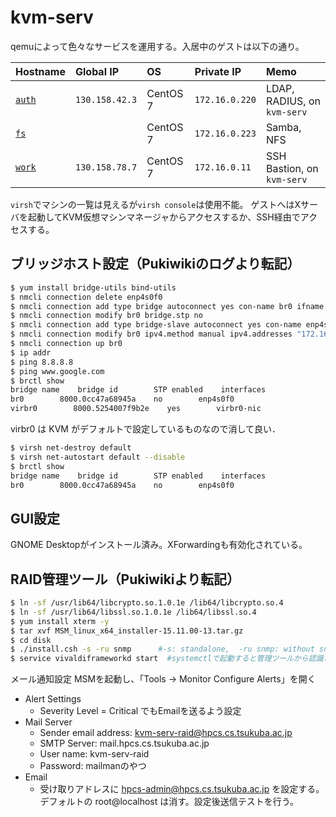 # kvm-serv

qemuによって色々なサービスを運用する。入居中のゲストは以下の通り。

| Hostname            | Global IP        | OS           | Private IP       | Memo                        |
| :------------------ | :--------------- | :----------- | :--------------- | :-------------------------- |
| [`auth`](./auth.md) | `130.158.42.3`   | CentOS 7     | `172.16.0.220`   | LDAP, RADIUS, on `kvm-serv` |
| [`fs`](./fs.md)     |                  | CentOS 7     | `172.16.0.223`   | Samba, NFS                  |
| [`work`](./work.md) | `130.158.78.7`   | CentOS 7     | `172.16.0.11`    | SSH Bastion, on `kvm-serv`  |


`virsh`でマシンの一覧は見えるが`virsh console`は使用不能。
ゲストへはXサーバを起動してKVM仮想マシンマネージャからアクセスするか、SSH経由でアクセスする。

## ブリッジホスト設定（Pukiwikiのログより転記）

```sh
$ yum install bridge-utils bind-utils
$ nmcli connection delete enp4s0f0
$ nmcli connection add type bridge autoconnect yes con-name br0 ifname br0
$ nmcli connection modify br0 bridge.stp no
$ nmcli connection add type bridge-slave autoconnect yes con-name enp4s0f0 ifname enp4s0f0 master br0
$ nmcli connection modify br0 ipv4.method manual ipv4.addresses "172.16.0.200/16" ipv4.gateway 172.16.255.254 ipv4.dns 172.16.0.1 ipv4.dns-search "lab.hpcs.cs.tsukuba.ac.jp hpcs.cs.tsukuba.ac.jp"
$ nmcli connection up br0
$ ip addr
$ ping 8.8.8.8
$ ping www.google.com
$ brctl show
bridge name    bridge id        STP enabled    interfaces
br0        8000.0cc47a68945a    no        enp4s0f0
virbr0        8000.5254007f9b2e    yes        virbr0-nic
```

virbr0 は KVM がデフォルトで設定しているものなので消して良い．

```sh
$ virsh net-destroy default
$ virsh net-autostart default --disable
$ brctl show
bridge name    bridge id        STP enabled    interfaces
br0        8000.0cc47a68945a    no        enp4s0f0
```

## GUI設定

GNOME Desktopがインストール済み。XForwardingも有効化されている。

## RAID管理ツール（Pukiwikiより転記）

```sh
$ ln -sf /usr/lib64/libcrypto.so.1.0.1e /lib64/libcrypto.so.4
$ ln -sf /usr/lib64/libssl.so.1.0.1e /lib64/libssl.so.4
$ yum install xterm -y
$ tar xvf MSM_linux_x64_installer-15.11.00-13.tar.gz
$ cd disk
$ ./install.csh -s -ru snmp      #-s: standalone,  -ru snmp: without snmp
$ service vivaldiframeworkd start  #systemctlで起動すると管理ツールから認識されない
```

メール通知設定
MSMを起動し、「Tools -> Monitor Configure Alerts」を開く
- Alert Settings
  - Severity Level = Critical でもEmailを送るよう設定
- Mail Server
  - Sender email address: kvm-serv-raid@hpcs.cs.tsukuba.ac.jp
  - SMTP Server: mail.hpcs.cs.tsukuba.ac.jp
  - User name: kvm-serv-raid
  - Password: mailmanのやつ
- Email
  - 受け取りアドレスに hpcs-admin@hpcs.cs.tsukuba.ac.jp を設定する。デフォルトの root@localhost は消す。設定後送信テストを行う。
